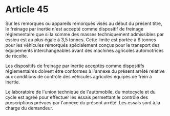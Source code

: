 # Article 45

Sur les remorques ou appareils remorqués visés au début du présent titre, le freinage par inertie n'est accepté comme dispositif de freinage réglementaire que si la somme des masses techniquement admissibles par essieu est au plus égale à 3,5 tonnes. Cette limite est portée à 6 tonnes pour les véhicules remorqués spécialement conçus pour le transport des équipements interchangeables avant des machines agricoles automotrices de récolte.

Les dispositifs de freinage par inertie acceptés comme dispositifs réglementaires doivent être conformes à l'annexe du présent arrêté relative aux conditions de contrôle des véhicules agricoles équipés de frein à inertie.

Le laboratoire de l'union technique de l'automobile, du motocycle et du cycle est agréé pour effectuer les essais permettant le contrôle des prescriptions prévues par l'annexe du présent arrêté. Les essais sont à la charge du demandeur.
